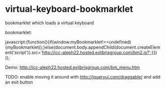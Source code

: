 # virtual-keyboard-bookmarklet

bookmarklet which loads a virtual keyboard


bookmarklet:

javascript:(function(){if(window.myBookmarklet!==undefined){myBookmarklet();}else{document.body.appendChild(document.createElement('script')).src='http://icc-aleph22.hosted.exlibrisgroup.com/bm2.js?';}})();

Demo: http://icc-aleph22.hosted.exlibrisgroup.com/bm_menu.htm

TODO: enable moving it around with http://jqueryui.com/draggable/ and add an exit button



